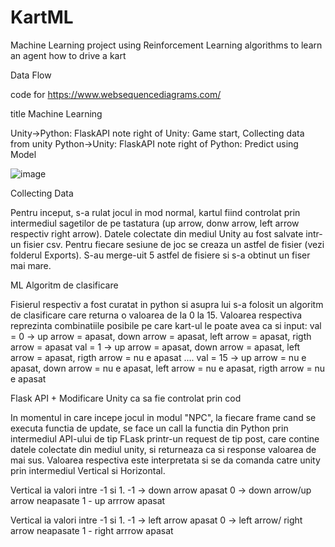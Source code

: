 # KartML
Machine Learning project using Reinforcement Learning algorithms to learn an agent how to drive a kart


Data Flow

code for  https://www.websequencediagrams.com/

title Machine Learning

Unity->Python: FlaskAPI
note right of Unity: Game start, Collecting data from unity
Python->Unity: FlaskAPI 
note right of Python: Predict using Model

![image](https://user-images.githubusercontent.com/37021205/152438475-e74e1dd2-1d45-4f22-b600-e8c3b94291a2.png)


Collecting Data

Pentru inceput, s-a rulat jocul in mod normal, kartul fiind controlat prin intermediul sagetilor de pe tastatura (up arrow, donw arrow, left arrow respectiv right arrow). Datele colectate din mediul Unity au fost salvate intr-un fisier csv. Pentru fiecare sesiune de joc se creaza un astfel de fisier (vezi folderul Exports). S-au merge-uit 5 astfel de fisiere si s-a obtinut un fiser mai mare.

ML Algoritm de clasificare

Fisierul respectiv a fost curatat in python si asupra lui s-a folosit un algoritm de clasificare care returna o valoarea de la 0 la 15.
Valoarea respectiva reprezinta combinatiile posibile pe care kart-ul le poate avea ca si input:
val = 0 -> up arrow = apasat, down arrow = apasat, left arrow = apasat, rigth arrow = apasat
val = 1 -> up arrow = apasat, down arrow = apasat, left arrow = apasat, rigth arrow = nu e apasat
....
val = 15 -> up arrow = nu e apasat, down arrow = nu e apasat, left arrow = nu e apasat, rigth arrow = nu e apasat

Flask API + Modificare Unity ca sa fie controlat prin cod

In momentul in care incepe jocul in modul "NPC", la fiecare frame cand se executa functia de update, se face un call la functia din Python prin intermediul API-ului de tip FLask printr-un request de tip post, care contine datele colectate din mediul unity, si returneaza ca si response valoarea de mai sus.
Valoarea respectiva este interpretata si se da comanda catre unity prin intermediul Vertical si Horizontal.


Vertical ia valori intre -1 si 1.
-1 -> down arrow apasat
0 -> down arrow/up arrow neapasate
1 - up arrrow apasat

Vertical ia valori intre -1 si 1.
-1 -> left arrow apasat
0 -> left arrow/ right arrow neapasate
1 - right arrrow apasat
